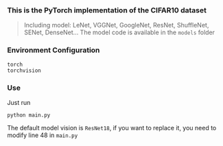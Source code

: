 ### This is the PyTorch implementation of the CIFAR10 dataset

> Including model: LeNet, VGGNet, GoogleNet, ResNet, ShuffleNet, SENet, DenseNet... The model code is available in the `models` folder

### Environment Configuration
```
torch
torchvision
```

### Use

Just run

```
python main.py
```
The default model vision is `ResNet18`, if you want to replace it, you need to modify line 48 in `main.py`
